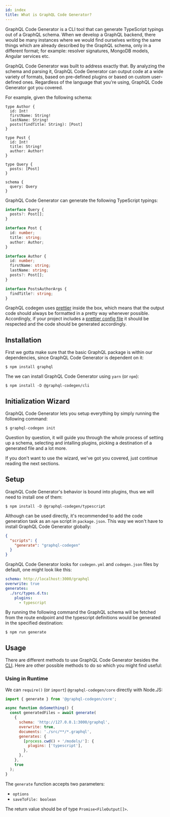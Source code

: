```yaml
---
id: index
title: What is GraphQL Code Generator?
---
```


GraphQL Code Generator is a CLI tool that can generate TypeScript typings out of a GraphQL schema. When we develop a GraphQL backend, there would be many instances where we would find ourselves writing the same things which are already described by the GraphQL schema, only in a different format; for example: resolver signatures, MongoDB models, Angular services etc.

GraphQL Code Generator was built to address exactly that. By analyzing the schema and parsing it, GraphQL Code Generator can output code at a wide variety of formats, based on pre-defined plugins or based on custom user-defined ones. Regardless of the language that you're using, GraphQL Code Generator got you covered.

For example, given the following schema:

```gql
type Author {
  id: Int!
  firstName: String!
  lastName: String!
  posts(findTitle: String): [Post]
}

type Post {
  id: Int!
  title: String!
  author: Author!
}

type Query {
  posts: [Post]
}

schema {
  query: Query
}
```

GraphQL Code Generator can generate the following TypeScript typings:

```ts
interface Query {
  posts?: Post[];
}

interface Post {
  id: number;
  title: string;
  author: Author;
}

interface Author {
  id: number;
  firstName: string;
  lastName: string;
  posts?: Post[];
}

interface PostsAuthorArgs {
  findTitle?: string;
}
```

GraphQL codegen uses [prettier](https://github.com/prettier/prettier) inside the box, which means that the output code should always be formatted in a pretty way whenever possible. Accordingly, if your project includes a [prettier config file](https://prettier.io/docs/en/configuration.html) it should be respected and the code should be generated accordingly.

## Installation

First we gotta make sure that the basic GraphQL package is within our dependencies, since GraphQL Code Generator is dependent on it:

    $ npm install graphql

The we can install GraphQL Code Generator using `yarn` (or `npm`):

    $ npm install -D @graphql-codegen/cli

## Initialization Wizard

GraphQL Code Generator lets you setup everything by simply running the following command:

    $ graphql-codegen init

Question by question, it will guide you through the whole process of setting up a schema, selecting and intalling plugins, picking a destination of a generated file and a lot more.

If you don't want to use the wizard, we've got you covered, just continue reading the next sections.

## Setup

GraphQL Code Generator's behavior is bound into plugins, thus we will need to install one of them:

    $ npm install -D @graphql-codegen/typescript

Although can be used directly, it's recommended to add the code generation task as an `npm` script in `package.json`. This way we won't have to install GraphQL Code Generator globally:

```json
{
  "scripts": {
    "generate": "graphql-codegen"
  }
}
```

GraphQL Code Generator looks for `codegen.yml` and `codegen.json` files by default, one might look like this:

```yaml
schema: http://localhost:3000/graphql
overwrite: true
generates:
  ./src/types.d.ts:
    plugins:
      - typescript
```

By running the following command the GraphQL schema will be fetched from the route endpoint and the typescript definitions would be generated in the specified destination:

    $ npm run generate

## Usage

There are different methods to use GraphQL Code Generator besides the [CLI](../cli/index). Here are other possible methods to do so which you might find useful:

### Using in Runtime

We can `require()` (or `import`) `@graphql-codegen/core` directly with Node.JS:

```js
import { generate } from '@graphql-codegen/core';

async function doSomething() {
  const generatedFiles = await generate(
    {
      schema: 'http://127.0.0.1:3000/graphql',
      overwrite: true,
      documents: './src/**/*.graphql',
      generates: {
        [process.cwd() + '/models/']: {
          plugins: ['typescript'],
        },
      },
    },
    true
  );
}
```

The `generate` function accepts two parameters:

- `options`
- `saveToFile: boolean`

The return value should be of type `Promise<FileOutput[]>`.
